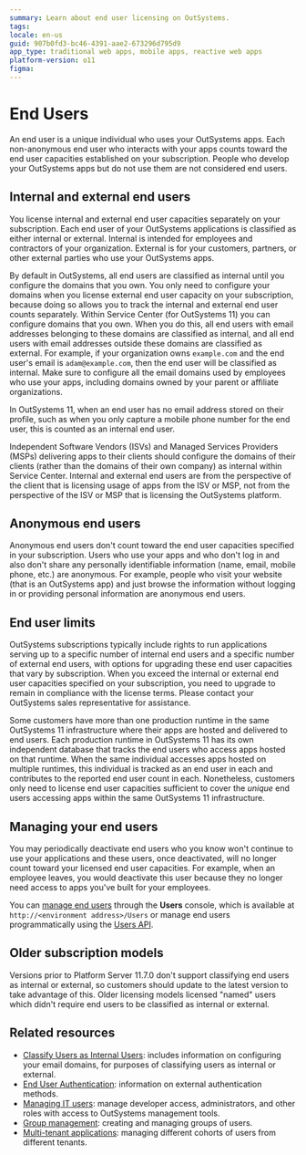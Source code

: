 ```yaml
---
summary: Learn about end user licensing on OutSystems.
tags: 
locale: en-us
guid: 907b0fd3-bc46-4391-aae2-673296d795d9
app_type: traditional web apps, mobile apps, reactive web apps
platform-version: o11
figma:
---
```


# End Users
An end user is a unique individual who uses your OutSystems apps. Each non-anonymous end user who interacts with your apps counts toward the end user capacities established on your subscription. People who develop your OutSystems apps but do not use them are not considered end users.

## Internal and external end users
You license internal and external end user capacities separately on your subscription. Each end user of your OutSystems applications is classified as either internal or external. Internal is intended for employees and contractors of your organization. External is for your customers, partners, or other external parties who use your OutSystems apps. 

By default in OutSystems, all end users are classified as internal until you configure the domains that you own. You only need to configure your domains when you license external end user capacity on your subscription, because doing so allows you to track the internal and external end user counts separately. Within Service Center (for OutSystems 11) you can configure domains that you own. When you do this, all end users with email addresses belonging to these domains are classified as internal, and all end users with email addresses outside these domains are classified as external. For example, if your organization owns `example.com` and the end user's email is `adam@example.com`, then the end user will be classified as internal. Make sure to configure all the email domains used by employees who use your apps, including domains owned by your parent or affiliate organizations.  

In OutSystems 11, when an end user has no email address stored on their profile, such as when you only capture a mobile phone number for the end user, this is counted as an internal end user.

Independent Software Vendors (ISVs) and Managed Services Providers (MSPs) delivering apps to their clients should configure the domains of their clients (rather than the domains of their own company) as internal within Service Center. Internal and external end users are from the perspective of the client that is licensing usage of apps from the ISV or MSP, not from the perspective of the ISV or MSP that is licensing the OutSystems platform.

## Anonymous end users
Anonymous end users don't count toward the end user capacities specified in your subscription. Users who use your apps and who don't log in and also don't share any personally identifiable information (name, email, mobile phone, etc.) are anonymous. For example, people who visit your website (that is an OutSystems app) and just browse the information without logging in or providing personal information are anonymous end users.

## End user limits
OutSystems subscriptions typically include rights to run applications serving up to a specific number of internal end users and a specific number of external end users, with options for upgrading these end user capacities that vary by subscription. When you exceed the internal or external end user capacities specified on your subscription, you need to upgrade to remain in compliance with the license terms. Please contact your OutSystems sales representative for assistance.

Some customers have more than one production runtime in the same OutSystems 11 infrastructure where their apps are hosted and delivered to end users. Each production runtime in OutSystems 11 has its own independent database that tracks the end users who access apps hosted on that runtime. When the same individual accesses apps hosted on multiple runtimes, this individual is tracked as an end user in each and contributes to the reported end user count in each. Nonetheless, customers only need to license end user capacities sufficient to cover the *unique* end users accessing apps within the same OutSystems 11 infrastructure.

## Managing your end users
You may periodically deactivate end users who you know won't continue to use your applications and these users, once deactivated, will no longer count toward your licensed end user capacities. For example, when an employee leaves, you would deactivate this user because they no longer need access to apps you've built for your employees.

You can [manage end users](accessing-users.md) through the **Users** console, which is available at `http://<environment address>/Users` or manage end users programmatically using the [Users API](../../../ref/apis/auto/users-api.final.md).

## Older subscription models
Versions prior to Platform Server 11.7.0 don't support classifying end users as internal or external, so customers should update to the latest version to take advantage of this. Older licensing models licensed "named" users which didn't require end users to be classified as internal or external.

## Related resources
* [Classify Users as Internal Users](classify-internal-users.md): includes information on configuring your email domains, for purposes of classifying users as internal or external.
* [End User Authentication](end-user-authentication/intro.md): information on external authentication methods.
* [Managing IT users](../../../managing-the-applications-lifecycle/manage-it-teams/intro.md): manage developer access, administrators, and other roles with access to OutSystems management tools.
* [Group management](groups.md): creating and managing groups of users.
* [Multi-tenant applications](https://success.outsystems.com/Support/Enterprise_Customers/Maintenance_and_Operations/How_to_Build_a_Multi-tenant_Application#Managing_Tenants_and_End-Users): managing different cohorts of users from different tenants.
